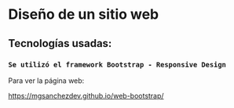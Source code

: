 # Diseño de un sitio web

## Tecnologías usadas:

### `Se utilizó el framework Bootstrap - Responsive Design`

Para ver la página web:

https://mgsanchezdev.github.io/web-bootstrap/
